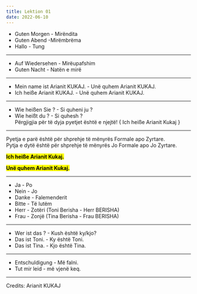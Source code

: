 ```yaml
---
title: Lektion 01
date: 2022-06-10
---
```

- Guten Morgen - Mirëndita
- Guten Abend -Mirëmbrëma
- Hallo - Tung

---

- Auf Wiedersehen - Mirëupafshim
- Guten Nacht - Natën e mirë

---

- Mein name ist Arianit KUKAJ. - Unë quhem Arianit KUKAJ.
- Ich heiße Arianit KUKAJ. - Unë quhem Arianit KUKAJ.

---

- Wie heißen Sie ? - Si quheni ju ?
- Wie heißt du ? - Si quhesh ?  
  Përgjigjia për të dyja pyetjet është e njejtë! { Ich heiße Arianit Kukaj }

---

Pyetja e parë është për shprehje të mënyrës Formale apo Zyrtare.  
Pytja e dytë është për shprehje të mënyrës Jo Formale apo Jo Zyrtare.

<mark>**Ich heiße Arianit Kukaj.**</mark>

**<mark>Unë quhem Arianit Kukaj.</mark>**

---

- Ja - Po
- Nein - Jo
- Danke - Falemenderit
- Bitte - Të lutëm
- Herr - Zotëri (Toni Berisha - Herr BERISHA)
- Frau - Zonjë (Tina Berisha - Frau BERISHA)

---

- Wer ist das ? - Kush është ky/kjo?
- Das ist Toni. - Ky është Toni.
- Das ist Tina. - Kjo është Tina.

---

- Entschuldigung - Më falni.
- Tut mir leid - më vjenë keq.
---
Credits: Arianit KUKAJ
